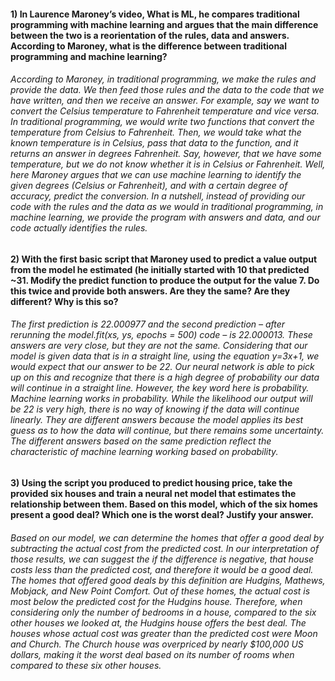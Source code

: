 #### 1)	In Laurence Maroney’s video, What is ML, he compares traditional programming with machine learning and argues that the main difference between the two is a reorientation of the rules, data and answers. According to Maroney, what is the difference between traditional programming and machine learning? 

###### According to Maroney, in traditional programming, we make the rules and provide the data. We then feed those rules and the data to the code that we have written, and then we receive an answer. For example, say we want to convert the Celsius temperature to Fahrenheit temperature and vice versa. In traditional programming, we would write two functions that convert the temperature from Celsius to Fahrenheit. Then, we would take what the known temperature is in Celsius, pass that data to the function, and it returns an answer in degrees Fahrenheit. Say, however, that we have some temperature, but we do not know whether it is in Celsius or Fahrenheit. Well, here Maroney argues that we can use machine learning to identify the given degrees (Celsius or Fahrenheit), and with a certain degree of accuracy, predict the conversion. In a nutshell, instead of providing our code with the rules and the data as we would in traditional programming, in machine learning, we provide the program with answers and data, and our code actually identifies the rules. 

#### 2)	With the first basic script that Maroney used to predict a value output from the model he estimated (he initially started with 10 that predicted ~31. Modify the predict function to produce the output for the value 7. Do this twice and provide both answers. Are they the same? Are they different? Why is this so?

###### The first prediction is 22.000977 and the second prediction – after rerunning the model.fit(xs, ys, epochs = 500) code – is 22.000013. These answers are very close, but they are not the same. Considering that our model is given data that is in a straight line, using the equation y=3x+1, we would expect that our answer to be 22. Our neural network is able to pick up on this and recognize that there is a high degree of probability our data will continue in a straight line. However, the key word here is probability. Machine learning works in probability. While the likelihood our output will be 22 is very high, there is no way of knowing if the data will continue linearly. They are different answers because the model applies its best guess as to how the data will continue, but there remains some uncertainty. The different answers based on the same prediction reflect the characteristic of machine learning working based on probability. 

#### 3)	Using the script you produced to predict housing price, take the provided six houses and train a neural net model that estimates the relationship between them. Based on this model, which of the six homes present a good deal? Which one is the worst deal? Justify your answer.

###### Based on our model, we can determine the homes that offer a good deal by subtracting the actual cost from the predicted cost. In our interpretation of those results, we can suggest the if the difference is negative, that house costs less than the predicted cost, and therefore it would be a good deal. The homes that offered good deals by this definition are Hudgins, Mathews, Mobjack, and New Point Comfort. Out of these homes, the actual cost is most below the predicted cost for the Hudgins house. Therefore, when considering only the number of bedrooms in a house, compared to the six other houses we looked at, the Hudgins house offers the best deal. The houses whose actual cost was greater than the predicted cost were Moon and Church. The Church house was overpriced by nearly $100,000 US dollars, making it the worst deal based on its number of rooms when compared to these six other houses.
